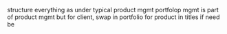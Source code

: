 structure everything as under typical product mgmt
portfolop mgmt is part of product mgmt
but for client, swap in portfolio for product in titles if need be
